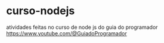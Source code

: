 # curso-nodejs
 atividades feitas no curso de node js do guia do programador https://www.youtube.com/@GuiadoProgramador
